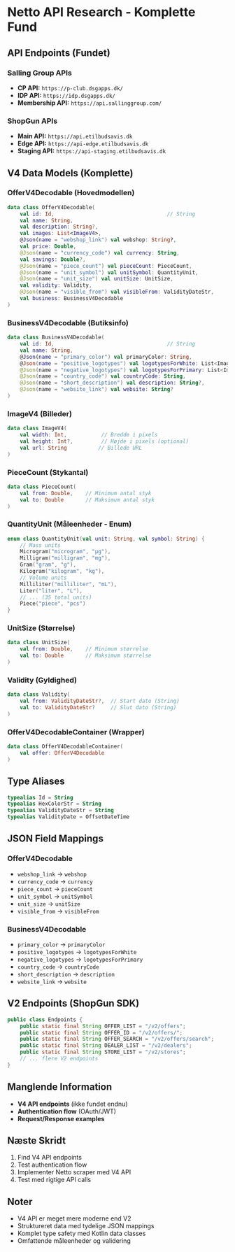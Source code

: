 # Netto API Research - Komplette Fund

## API Endpoints (Fundet)

### Salling Group APIs
- **CP API:** `https://p-club.dsgapps.dk/`
- **IDP API:** `https://idp.dsgapps.dk/`
- **Membership API:** `https://api.sallinggroup.com/`

### ShopGun APIs
- **Main API:** `https://api.etilbudsavis.dk`
- **Edge API:** `https://api-edge.etilbudsavis.dk`
- **Staging API:** `https://api-staging.etilbudsavis.dk`

## V4 Data Models (Komplette)

### OfferV4Decodable (Hovedmodellen)
```kotlin
data class OfferV4Decodable(
    val id: Id,                                    // String
    val name: String,
    val description: String?,
    val images: List<ImageV4>,
    @Json(name = "webshop_link") val webshop: String?,
    val price: Double,
    @Json(name = "currency_code") val currency: String,
    val savings: Double?,
    @Json(name = "piece_count") val pieceCount: PieceCount,
    @Json(name = "unit_symbol") val unitSymbol: QuantityUnit,
    @Json(name = "unit_size") val unitSize: UnitSize,
    val validity: Validity,
    @Json(name = "visible_from") val visibleFrom: ValidityDateStr,
    val business: BusinessV4Decodable
)
```

### BusinessV4Decodable (Butiksinfo)
```kotlin
data class BusinessV4Decodable(
    val id: Id,                                    // String
    val name: String,
    @Json(name = "primary_color") val primaryColor: String,
    @Json(name = "positive_logotypes") val logotypesForWhite: List<ImageV4>,
    @Json(name = "negative_logotypes") val logotypesForPrimary: List<ImageV4>,
    @Json(name = "country_code") val countryCode: String,
    @Json(name = "short_description") val description: String?,
    @Json(name = "website_link") val website: String?
)
```

### ImageV4 (Billeder)
```kotlin
data class ImageV4(
    val width: Int,           // Bredde i pixels
    val height: Int?,         // Højde i pixels (optional)
    val url: String          // Billede URL
)
```

### PieceCount (Stykantal)
```kotlin
data class PieceCount(
    val from: Double,    // Minimum antal styk
    val to: Double       // Maksimum antal styk
)
```

### QuantityUnit (Måleenheder - Enum)
```kotlin
enum class QuantityUnit(val unit: String, val symbol: String) {
    // Mass units
    Microgram("microgram", "μg"),
    Milligram("milligram", "mg"),
    Gram("gram", "g"),
    Kilogram("kilogram", "kg"),
    // Volume units
    Milliliter("milliliter", "mL"),
    Liter("liter", "L"),
    // ... (35 total units)
    Piece("piece", "pcs")
}
```

### UnitSize (Størrelse)
```kotlin
data class UnitSize(
    val from: Double,    // Minimum størrelse
    val to: Double       // Maksimum størrelse
)
```

### Validity (Gyldighed)
```kotlin
data class Validity(
    val from: ValidityDateStr?,  // Start dato (String)
    val to: ValidityDateStr?     // Slut dato (String)
)
```

### OfferV4DecodableContainer (Wrapper)
```kotlin
data class OfferV4DecodableContainer(
    val offer: OfferV4Decodable
)
```

## Type Aliases
```kotlin
typealias Id = String
typealias HexColorStr = String
typealias ValidityDateStr = String
typealias ValidityDate = OffsetDateTime
```

## JSON Field Mappings

### OfferV4Decodable
- `webshop_link` → `webshop`
- `currency_code` → `currency`
- `piece_count` → `pieceCount`
- `unit_symbol` → `unitSymbol`
- `unit_size` → `unitSize`
- `visible_from` → `visibleFrom`

### BusinessV4Decodable
- `primary_color` → `primaryColor`
- `positive_logotypes` → `logotypesForWhite`
- `negative_logotypes` → `logotypesForPrimary`
- `country_code` → `countryCode`
- `short_description` → `description`
- `website_link` → `website`

## V2 Endpoints (ShopGun SDK)
```java
public class Endpoints {
    public static final String OFFER_LIST = "/v2/offers";
    public static final String OFFER_ID = "/v2/offers/";
    public static final String OFFER_SEARCH = "/v2/offers/search";
    public static final String DEALER_LIST = "/v2/dealers";
    public static final String STORE_LIST = "/v2/stores";
    // ... flere V2 endpoints
}
```

## Manglende Information
- **V4 API endpoints** (ikke fundet endnu)
- **Authentication flow** (OAuth/JWT)
- **Request/Response examples**

## Næste Skridt
1. Find V4 API endpoints
2. Test authentication flow
3. Implementer Netto scraper med V4 API
4. Test med rigtige API calls

## Noter
- V4 API er meget mere moderne end V2
- Struktureret data med tydelige JSON mappings
- Komplet type safety med Kotlin data classes
- Omfattende måleenheder og validering

